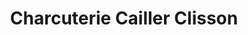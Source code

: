 ---
title: "Charcuterie Cailler Clisson"
url: /clisson/charcuterie-cailler-clisson/
shop: boucherie
---